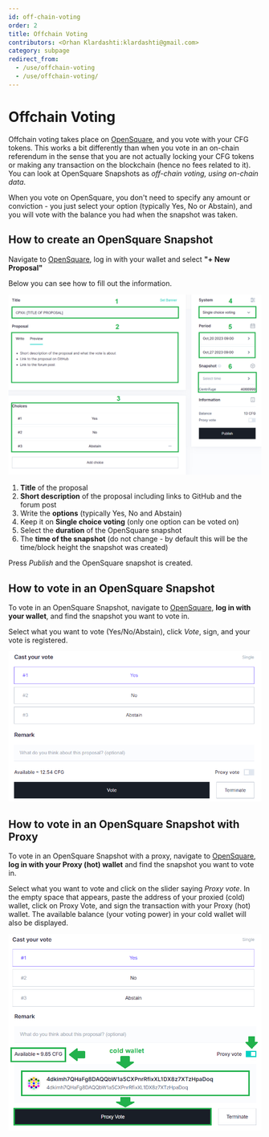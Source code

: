 ```yaml
---
id: off-chain-voting
order: 2
title: Offchain Voting
contributors: <Orhan Klardashti:klardashti@gmail.com>
category: subpage
redirect_from:
  - /use/offchain-voting
  - /use/offchain-voting/
---
```


# Offchain Voting
Offchain voting takes place on [OpenSquare](https://voting.opensquare.io/space/centrifuge), and you vote with your CFG tokens. This works a bit differently than when you vote in an on-chain referendum in the sense that you are not actually locking your CFG tokens or making any transaction on the blockchain (hence no fees related to it). You can look at OpenSquare Snapshots as *off-chain voting, using on-chain data*.

When you vote on OpenSquare, you don't need to specify any amount or conviction - you just select your option (typically Yes, No or Abstain), and you will vote with the balance you had when the snapshot was taken.

## How to create an OpenSquare Snapshot
Navigate to [OpenSquare](https://voting.opensquare.io/space/centrifuge), log in with your wallet and select **"+ New Proposal"**

Below you can see how to fill out the information.

![](./images/CreateSnap.png)

1. **Title** of the proposal 
2. **Short description** of the proposal including links to GitHub and the forum post
3. Write the **options** (typically Yes, No and Abstain)
4. Keep it on **Single choice voting** (only one option can be voted on)
5. Select the **duration** of the OpenSquare snapshot
6. The **time of the snapshot** (do not change - by default this will be the time/block height the snapshot was created)

Press *Publish* and the OpenSquare snapshot is created.


## How to vote in an OpenSquare Snapshot
To vote in an OpenSquare Snapshot, navigate to [OpenSquare](https://voting.opensquare.io/space/centrifuge), **log in with your wallet**, and find the snapshot you want to vote in.

Select what you want to vote (Yes/No/Abstain), click *Vote*, sign, and your vote is registered.

![](./images/YesNo.png)

## How to vote in an OpenSquare Snapshot with Proxy
To vote in an OpenSquare Snapshot with a proxy, navigate to [OpenSquare](https://voting.opensquare.io/space/centrifuge), **log in with your Proxy (hot) wallet** and find the snapshot you want to vote in.

Select what you want to vote and click on the slider saying *Proxy vote*. In the empty space that appears, paste the address of your proxied (cold) wallet, click on Proxy Vote, and sign the transaction with your Proxy (hot) wallet. The available balance (your voting power) in your cold wallet will also be displayed.

![](./images/ProxyVote.png)
